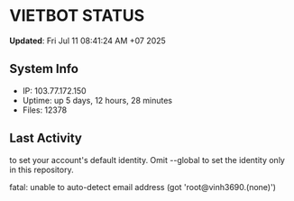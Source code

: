 # VIETBOT STATUS
**Updated**: Fri Jul 11 08:41:24 AM +07 2025

## System Info
- IP: 103.77.172.150
- Uptime: up 5 days, 12 hours, 28 minutes
- Files: 12378

## Last Activity

to set your account's default identity.
Omit --global to set the identity only in this repository.

fatal: unable to auto-detect email address (got 'root@vinh3690.(none)')

